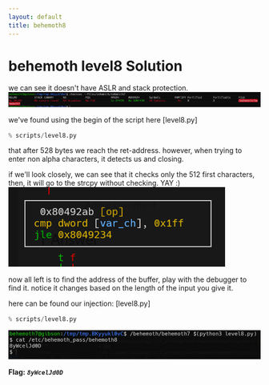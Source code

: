 ```yaml
---
layout: default
title: behemoth8
---
```


# behemoth level8 Solution

we can see it doesn't have ASLR and stack protection.
![alt text](./images/level8_1.png)

we've found using the begin of the script here [level8.py]
```python
% scripts/level8.py
```
 that after 528 bytes we reach the ret-address. however, when trying to enter non alpha characters, it detects us and closing.


if we'll look closely, we can see that it checks only the 512 first characters, then, it will go to the strcpy without checking. YAY :)
![alt text](./images/level8_2.png)

now all left is to find the address of the buffer, play with the debugger to find it. notice it changes based on the length of the input you give it.

here can be found our injection: [level8.py]
```python
% scripts/level8.py
```


![alt text](./images/level8_3.png)

**Flag:** ***`8yWcelJd0D`*** 
